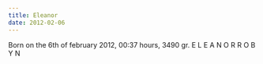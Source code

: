 ```yaml
---
title: Eleanor
date: 2012-02-06
---
```


<p>Born on the 6th of february 2012, 00:37 hours, 3490 gr. E L E A N O R   R O B Y N</p>